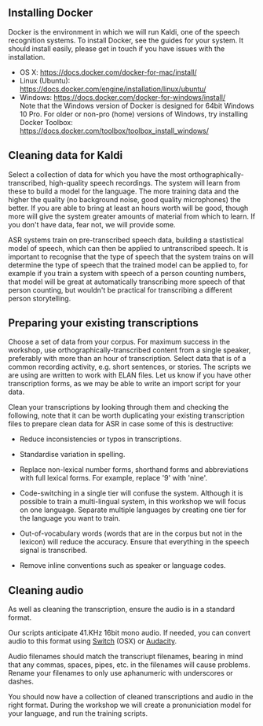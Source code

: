 ## Installing Docker

Docker is the environment in which we will run Kaldi, one of the speech recognition systems. To install Docker, see the guides for your system. It should install easily, please get in touch if you have issues with the installation.

- OS X: https://docs.docker.com/docker-for-mac/install/
- Linux (Ubuntu): https://docs.docker.com/engine/installation/linux/ubuntu/
- Windows: https://docs.docker.com/docker-for-windows/install/  
Note that the Windows version of Docker is designed for 64bit Windows 10 Pro. For older or non-pro (home) versions of Windows, try installing Docker Toolbox: https://docs.docker.com/toolbox/toolbox_install_windows/


## Cleaning data for Kaldi

Select a collection of data for which you have the most orthographically-transcribed, high-quality speech recordings. The system will learn from these to build a model for the language. The more training data and the higher the quality (no background noise, good quality microphones) the better. If you are able to bring at least an hours worth will be good, though more will give the system greater amounts of material from which to learn. If you don't have data, fear not, we will provide some.

ASR systems train on pre-transcribed speech data, building a stastistical model of speech, which can then be applied to untranscribed speech. It is important to recognise that the type of speech that the system trains on will determine the type of speech that the trained model can be applied to, for example if you train a system with speech of a person counting numbers, that model will be great at automatically transcribing more speech of that person counting, but wouldn't be practical for transcribing a different person storytelling.

## Preparing your existing transcriptions

Choose a set of data from your corpus. For maximum success in the workshop, use orthographically-transcribed content from a single speaker, preferably with more than an hour of transcription. Select data that is of a common recording activity, e.g. short sentences, or stories. The scripts we are using are written to work with ELAN files. Let us know if you have other transcription forms, as we may be able to write an import script for your data.

Clean your transcriptions by looking through them and checking the following, note that it can be worth duplicating your existing transcription files to prepare clean data for ASR in case some of this is destructive:

- Reduce inconsistencies or typos in transcriptions.

- Standardise variation in spelling.

- Replace non-lexical number forms, shorthand forms and abbreviations with full lexical forms. For example, replace '9' with 'nine'.

- Code-switching in a single tier will confuse the system. Although it is possible to train a multi-lingual system, in this workshop we will focus on one language. Separate multiple languages by creating one tier for the language you want to train.

- Out-of-vocabulary words (words that are in the corpus but not in the lexicon) will reduce the accuracy. Ensure that everything in the speech signal is transcribed.

- Remove inline conventions such as speaker or language codes.


## Cleaning audio 

As well as cleaning the transcription, ensure the audio is in a standard format. 

Our scripts anticipate 41.KHz 16bit mono audio. If needed, you can convert audio to this format using [Switch](http://www.nch.com.au/switch/index.html) (OSX) or [Audacity](http://www.audacityteam.org/). 

Audio filenames should match the transcriupt filenames, bearing in mind that any commas, spaces, pipes, etc. in the filenames will cause problems. Rename your filenames to only use aphanumeric with underscores or dashes.


You should now have a collection of cleaned transcriptions and audio in the right format. During the workshop we will create a pronuniciation model for your language, and run the training scripts. 
